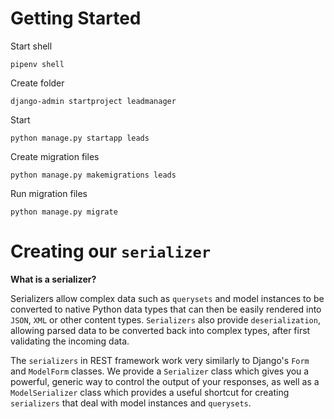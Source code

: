 # Getting Started
Start shell

`pipenv shell`

Create folder

`django-admin startproject leadmanager`

Start

`python manage.py startapp leads`

Create migration files

`python manage.py makemigrations leads`

Run migration files

`python manage.py migrate`

# Creating our `serializer`

__What is a serializer?__

Serializers allow complex data such as `querysets` and model instances to be converted to native Python data types that can then be easily rendered into `JSON`, `XML` or other content types. `Serializers` also provide `deserialization`, allowing parsed data to be converted back into complex types, after first validating the incoming data.

The `serializers` in REST framework work very similarly to Django's `Form` and `ModelForm` classes. We provide a `Serializer` class which gives you a powerful, generic way to control the output of your responses, as well as a `ModelSerializer` class which provides a useful shortcut for creating `serializers` that deal with model instances and `querysets`.